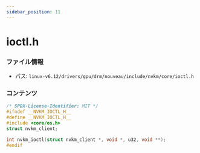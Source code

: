 ```yaml
---
sidebar_position: 11
---
```

# ioctl.h

### ファイル情報

- パス: `linux-v6.12/drivers/gpu/drm/nouveau/include/nvkm/core/ioctl.h`

### コンテンツ

```h
/* SPDX-License-Identifier: MIT */
#ifndef __NVKM_IOCTL_H__
#define __NVKM_IOCTL_H__
#include <core/os.h>
struct nvkm_client;

int nvkm_ioctl(struct nvkm_client *, void *, u32, void **);
#endif

```
